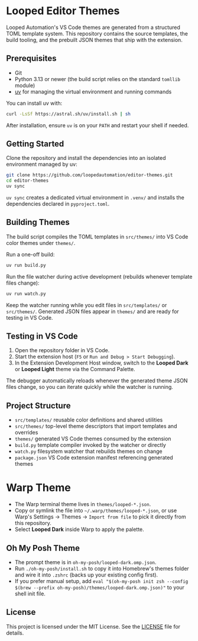 # Looped Editor Themes

Looped Automation's VS Code themes are generated from a structured TOML template system. This repository contains the source templates, the build tooling, and the prebuilt JSON themes that ship with the extension.

## Prerequisites

- Git
- Python 3.13 or newer (the build script relies on the standard `tomllib` module)
- [uv](https://docs.astral.sh/uv/) for managing the virtual environment and running commands

You can install uv with:

```bash
curl -LsSf https://astral.sh/uv/install.sh | sh
```

After installation, ensure `uv` is on your `PATH` and restart your shell if needed.

## Getting Started

Clone the repository and install the dependencies into an isolated environment managed by uv:

```bash
git clone https://github.com/loopedautomation/editor-themes.git
cd editor-themes
uv sync
```

`uv sync` creates a dedicated virtual environment in `.venv/` and installs the dependencies declared in `pyproject.toml`.

## Building Themes

The build script compiles the TOML templates in `src/themes/` into VS Code color themes under `themes/`.

Run a one-off build:

```bash
uv run build.py
```

Run the file watcher during active development (rebuilds whenever template files change):

```bash
uv run watch.py
```

Keep the watcher running while you edit files in `src/templates/` or `src/themes/`. Generated JSON files appear in `themes/` and are ready for testing in VS Code.

## Testing in VS Code

1. Open the repository folder in VS Code.
2. Start the extension host (`F5` or `Run and Debug > Start Debugging`).
3. In the Extension Development Host window, switch to the **Looped Dark** or **Looped Light** theme via the Command Palette.

The debugger automatically reloads whenever the generated theme JSON files change, so you can iterate quickly while the watcher is running.

## Project Structure

- `src/templates/` reusable color definitions and shared utilities
- `src/themes/` top-level theme descriptors that import templates and overrides
- `themes/` generated VS Code themes consumed by the extension
- `build.py` template compiler invoked by the watcher or directly
- `watch.py` filesystem watcher that rebuilds themes on change
- `package.json` VS Code extension manifest referencing generated themes

# Warp Theme

- The Warp terminal theme lives in `themes/looped-*.json`.
- Copy or symlink the file into `~/.warp/themes/looped-*.json`, or use Warp's Settings → Themes → `Import from file` to pick it directly from this repository.
- Select **Looped Dark** inside Warp to apply the palette.

## Oh My Posh Theme

- The prompt theme is in `oh-my-posh/looped-dark.omp.json`.
- Run `./oh-my-posh/install.sh` to copy it into Homebrew's themes folder and wire it into `.zshrc` (backs up your existing config first).
- If you prefer manual setup, add `eval "$(oh-my-posh init zsh --config $(brew --prefix oh-my-posh)/themes/looped-dark.omp.json)"` to your shell init file.

## License

This project is licensed under the MIT License. See the [LICENSE](LICENSE) file for details.